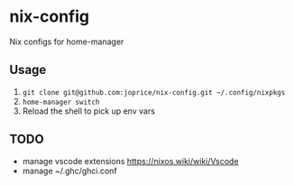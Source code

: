 # nix-config

Nix configs for home-manager

## Usage

1. `git clone git@github.com:joprice/nix-config.git ~/.config/nixpkgs`
1. `home-manager switch`
1. Reload the shell to pick up env vars

## TODO

* manage vscode extensions https://nixos.wiki/wiki/Vscode
* manage ~/.ghc/ghci.conf
